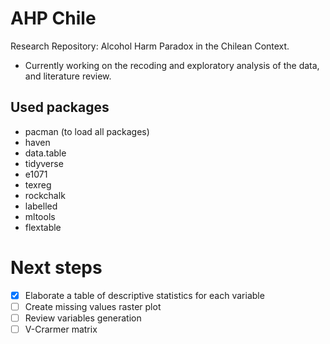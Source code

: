 
# AHP Chile

Research Repository: Alcohol Harm Paradox in the Chilean Context.

- Currently working on the recoding and exploratory analysis of the data, and literature review.

## Used packages

- pacman (to load all packages)
- haven
- data.table
- tidyverse
- e1071
- texreg
- rockchalk
- labelled
- mltools
- flextable

# Next steps

- [x] Elaborate a table of descriptive statistics for each variable
- [ ] Create missing values raster plot
- [ ] Review variables generation
- [ ] V-Crarmer matrix
